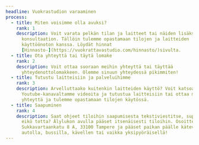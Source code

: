 ```yaml
---
headline: Vuokrastudion varaaminen
process:
  - title: Miten voisimme olla avuksi?
    rank: 1
    description: Voit varata pelkän tilan ja laitteet tai näiden lisäksi
      konsultaation. Tällöin tulemme opastamaan tilojen ja laitteiden
      käyttöönoton kanssa. Löydät hinnat
      [Hinnasto-](https://vuokrattavastudio.com/hinnasto/)sivulta.
  - title: Ota yhteyttä tai täytä lomake
    rank: 2
    description: Voit ottaa suoraan meihin yhteyttä tai täyttää
      yhteydenottolomakkeen. Olemme sinuun yhteydessä pikimmiten!
  - title: Tutustu laitteisiin ja palveluihimme
    rank: 3
    description: Arvelluttaako kuitenkin laitteiden käyttö? Voit katsoa
      Youtube-kanavaltamme videoita ja tutustua laitteisiin tai ottaa meihin
      yhteyttä ja tulemme opastamaan tilojen käytössä.
  - title: Saapuminen
    rank: 4
    description: Saat ohjeet tiloihin saapumisesta tekstiviestitse, super kätevää,
      eikö totta? Älylukon avulla pääset itsenäisesti tiloihin. Osoitteemme on
      Sukkavartaankatu 8 A, 33100 Tampere ja pääset paikan päälle kätevästi
      autolla, bussilla, kävellen tai vaikka yksipyöräisellä!
---
```

